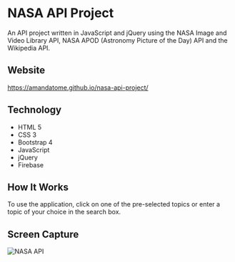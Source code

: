 # NASA API Project
An API project written in JavaScript and jQuery using the NASA Image and Video Library API, NASA APOD (Astronomy Picture of the Day) API and the Wikipedia API.

## Website
https://amandatome.github.io/nasa-api-project/

## Technology
* HTML 5
* CSS 3
* Bootstrap 4
* JavaScript
* jQuery
* Firebase

## How It Works
To use the application, click on one of the pre-selected topics or enter a topic of your choice in the search box.

## Screen Capture
![NASA API](nasa-api.png)
